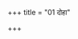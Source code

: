 +++
title = "01 दोहा"

+++
<div class="audioEmbed"  caption="AIR-वाचनम्" src="https://archive
.org/download/rAmcharitmAnas-AIR/EPI-070.mp3"></div>
